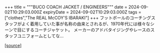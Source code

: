 +++
title = """BUCO COACH JACKET / ENGINEERS"""
date = 2024-09-02T10:29:03.000Z
expiryDate = 2024-09-02T10:29:03.000Z
tags = ["clothes","The REAL McCOY'S IBARAKI"]
+++
フットボールのコーチングスタッフがよく着用していた事が名称の由来とされるが、1970年代には様々なシーンで目にするコーチジャケット。 メーカーのアドバタイジングやレースのスタッフユニフォームとしてな...

[[source]](https://the-realmccoys.ocnk.net/product/1409)
